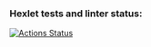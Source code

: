 ### Hexlet tests and linter status:
[![Actions Status](https://github.com/KahlanRahl/python-project-49/actions/workflows/hexlet-check.yml/badge.svg)](https://github.com/KahlanRahl/python-project-49/actions)